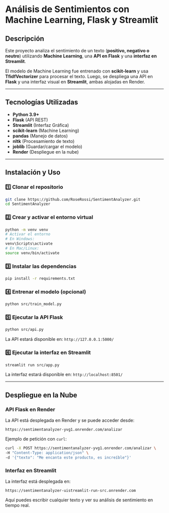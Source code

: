 # Análisis de Sentimientos con Machine Learning, Flask y Streamlit

## Descripción
Este proyecto analiza el sentimiento de un texto (**positivo, negativo o neutro**) utilizando **Machine Learning**, una **API en Flask** y una **interfaz en Streamlit**.

El modelo de Machine Learning fue entrenado con **scikit-learn** y usa **TfidfVectorizer** para procesar el texto. Luego, se despliega una API en **Flask** y una interfaz visual en **Streamlit**, ambas alojadas en Render.

---
## Tecnologías Utilizadas
- **Python 3.9+**  
- **Flask** (API REST)  
- **Streamlit** (Interfaz Gráfica)  
- **scikit-learn** (Machine Learning)  
- **pandas** (Manejo de datos)  
- **nltk** (Procesamiento de texto)  
- **joblib** (Guardar/cargar el modelo)  
- **Render** (Despliegue en la nube)  


---
## Instalación y Uso
### 1️⃣ **Clonar el repositorio**
```sh
git clone https://github.com/RoseRossi/SentimentAnalyzer.git
cd SentimentAnalyzer
```
### 2️⃣ **Crear y activar el entorno virtual**
```sh
python -m venv venv
# Activar el entorno
# En Windows:
venv\Scripts\activate
# En Mac/Linux:
source venv/bin/activate
```
### 3️⃣ **Instalar las dependencias**
```sh
pip install -r requirements.txt
```
### 4️⃣ **Entrenar el modelo (opcional)**
```sh
python src/train_model.py
```
### 5️⃣ **Ejecutar la API Flask**
```sh
python src/api.py
```
La API estará disponible en: `http://127.0.0.1:5000/`

### 6️⃣ **Ejecutar la interfaz en Streamlit**
```sh
streamlit run src/app.py
```
La interfaz estará disponible en: `http://localhost:8501/`

---
## Despliegue en la Nube
### **API Flask en Render**
La API está desplegada en Render y se puede acceder desde:
```
https://sentimentanalyzer-yvg1.onrender.com/analizar
```
Ejemplo de petición con `curl`:
```sh
curl -X POST https://sentimentanalyzer-yvg1.onrender.com/analizar \
-H "Content-Type: application/json" \
-d '{"texto": "Me encanta este producto, es increíble"}'
```

### **Interfaz en Streamlit**
La interfaz está desplegada en:
```
https://sentimentanalyzer-uistreamlit-run-src.onrender.com
```
Aquí puedes escribir cualquier texto y ver su análisis de sentimiento en tiempo real.


